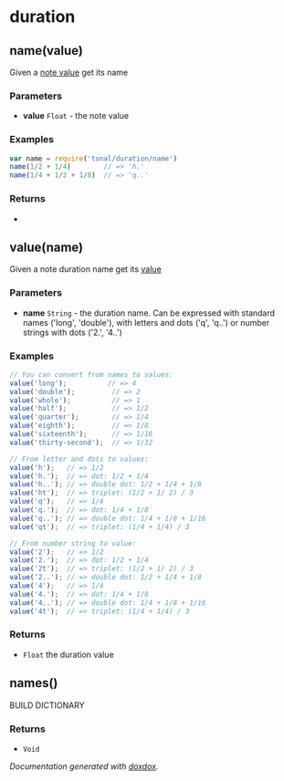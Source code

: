 # duration 




## name(value) 

Given a [note value](https://en.wikipedia.org/wiki/Note_value) get its name




### Parameters

- **value** `Float`   - the note value




### Examples

```javascript
var name = require('tonal/duration/name')
name(1/2 + 1/4)        // => 'h.'
name(1/4 + 1/2 + 1/8)  // => 'q..'
```


### Returns


-   




## value(name) 

Given a note duration name get its [value](https://en.wikipedia.org/wiki/Note_value)




### Parameters

- **name** `String`   - the duration name. Can be expressed with standard names ('long', 'double'), with letters and dots ('q', 'q..') or number strings with
dots ('2.', '4..')




### Examples

```javascript
// You can convert from names to values:
value('long');          // => 4
value('double');         // => 2
value('whole');          // => 1
value('half');           // => 1/2
value('quarter');        // => 1/4
value('eighth');         // => 1/8
value('sixteenth');      // => 1/16
value('thirty-second');  // => 1/32

// From letter and dots to values:
value('h');   // => 1/2
value('h.');  // => dot: 1/2 + 1/4
value('h..'); // => double dot: 1/2 + 1/4 + 1/8
value('ht');  // => triplet: (1/2 + 1/ 2) / 3
value('q');   // => 1/4
value('q.');  // => dot: 1/4 + 1/8
value('q..'); // => double dot: 1/4 + 1/8 + 1/16
value('qt');  // => triplet: (1/4 + 1/4) / 3

// From number string to value:
value('2');   // => 1/2
value('2.');  // => dot: 1/2 + 1/4
value('2t');  // => triplet: (1/2 + 1/ 2) / 3
value('2..'); // => double dot: 1/2 + 1/4 + 1/8
value('4');   // => 1/4
value('4.');  // => dot: 1/4 + 1/8
value('4..'); // => double dot: 1/4 + 1/8 + 1/16
value('4t');  // => triplet: (1/4 + 1/4) / 3
```


### Returns


- `Float`   the duration value




## names() 

BUILD DICTIONARY






### Returns


- `Void`




*Documentation generated with [doxdox](https://github.com/neogeek/doxdox).*
